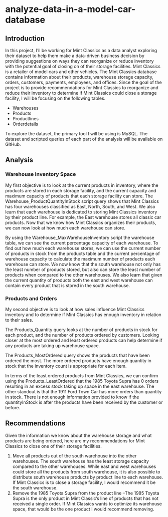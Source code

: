 # analyze-data-in-a-model-car-database
## Introduction
In this project, I’ll be working for Mint Classics as a data analyst exploring their dataset to help them make a data-driven business decision by providing suggestions on ways they can reorganize or reduce inventory with the potential goal of closing on of their storage facilities.
Mint Classics is a retailer of model cars and other vehicles. The Mint Classics database contains information about their products, warehouse storage capacity, orders, customers, payments, employees, and offices.
Since the goal of the project is to provide recommendations for Mint Classics to reorganize and reduce their inventory to determine if Mint Classics could close a storage facility, I will be focusing on the following tables.
-	Warehouses
-	Products
-	Productlines
-	Orderdetails

To explore the dataset, the primary tool I will be using is MySQL. The dataset and scripted queries of each part of the analysis will be available on GitHub.

## Analysis
### Warehouse Inventory Space
My first objective is to look at the current products in inventory, where the products are stored in each storage facility, and the current capacity and maximum capacity of products that each storage facility can store.
The Warehouse_ProductQuantityInStock script query shows that Mint Classics has four warehouses classified as East, North, South, and West. We also learn that each warehouse is dedicated to storing Mint Classics inventory by their product line. For example, the East warehouse stores all classic car products. Now that we know how Mint Classics organizes their products, we can now look at how much each warehouse can store.

By using the Warehouse_MaxWarehouseInventory script the warehouse table, we can see the current percentage capacity of each warehouse.  To find out how much each warehouse stores, we can use the current number of products in stock from the products table and the current percentage of warehouse capacity to calculate the maximum number of products each warehouse can store.
We now know that the south warehouse not only has the least number of products stored, but also can store the least number of products when compared to the other warehouses. We also learn that given the current quantity of products both the east and west warehouse can contain every product that is stored in the south warehouse.

### Products and Orders
My second objective is to look at how sales influence Mint Classics inventory and to determine if Mint Classics has enough inventory in relation to their sales.

The Products_Quantity query looks at the number of products in stock for each product, and the number of products ordered by customers. Looking closer at the most ordered and least ordered products can help determine if any products are taking up warehouse space.

The Products_MostOrdered query shows the products that have been ordered the most. The more ordered products have enough quantity in stock that the inventory count is appropriate for each item.

In terms of the least ordered products from Mint Classics, we can confirm using the Products_LeastOrdered that the 1985 Toyota Supra has 0 orders resulting in an excess stock taking up space in the east warehouse. The other standout is that the 1911 Ford Town Car has more orders than quantity in stock. There is not enough information provided to know if the quantityInStock is after the products have been received by the customer or before.

## Recommendations
Given the information we know about the warehouse storage and what products are being ordered, here are my recommendations for Mint Classics to close one of their storage facilities.
1. Move all products out of the south warehouse into the other warehouses. The south warehouse has the least storage capacity compared to the other warehouses. While east and west warehouses could store all the products from south warehouse, it is also possible to distribute south warehouse products by product line to each warehouse. If Mint Classics is to close a storage facility, I would recommend it be the south warehouse.
2. Remove the 1985 Toyota Supra from the product line –The 1985 Toyota Supra is the only product in Mint Classic’s line of products that has not received a single order. If Mint Classics wants to optimize its warehouse space, that would be the one product I would recommend removing.
